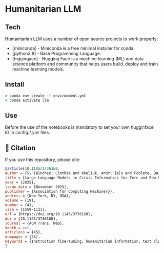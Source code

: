 # Humanitarian LLM

## Tech

 Humanitarian LLM uses a number of open source projects to work properly:
- [miniconda] - Miniconda is a free minimal installer for conda.
- [python3.8] - Base Programming Language.
- [higgingace] - Hugging Face is a machine learning (ML) and data science platform and community that helps users build, deploy and train machine learning models.


## Install
```bat
> conda env create -f environment.yml
> conda activate llm
```

## Use

Before the use of the notebooks is mandatory to set your own hugginface ID in config.*.yml files. 


## 📖 Citation

If you use this repository, please cite:

```bibtex
@article{10.1145/3736160,
author = {S\'{a}nchez, Cinthia and Abeliuk, Andr\'{e}s and Poblete, Barbara},
title = {Large Language Models in Crisis Informatics for Zero and Few-Shot Classification},
year = {2025},
issue_date = {November 2025},
publisher = {Association for Computing Machinery},
address = {New York, NY, USA},
volume = {19},
number = {4},
issn = {1559-1131},
url = {https://doi.org/10.1145/3736160},
doi = {10.1145/3736160},
journal = {ACM Trans. Web},
month = oct,
articleno = {45},
numpages = {25},
keywords = {Instruction fine-tuning, humanitarian information, text classification}
}
